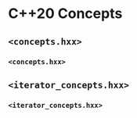 # C++20 Concepts

## `<concepts.hxx>`

### `<concepts.hxx>`

## `<iterator_concepts.hxx>`

### `<iterator_concepts.hxx>`
